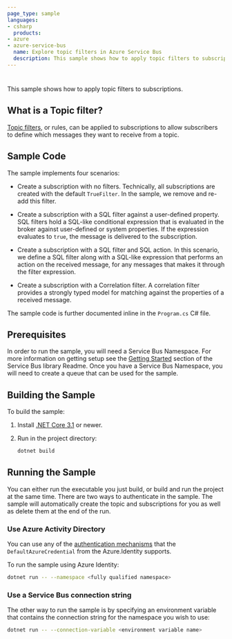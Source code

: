 ```yaml
---
page_type: sample
languages:
- csharp
  products:
- azure
- azure-service-bus
  name: Explore topic filters in Azure Service Bus
  description: This sample shows how to apply topic filters to subscriptions.
---
```


# 

This sample shows how to apply topic filters to subscriptions. 

## What is a Topic filter?

[Topic filters](https://docs.microsoft.com/en-us/azure/service-bus-messaging/topic-filters), or rules, can be applied to subscriptions to allow subscribers to define which messages they want to receive from a topic.

## Sample Code

The sample implements four scenarios:

* Create a subscription with no filters. Technically, all subscriptions are created with the default `TrueFilter`. In the sample, we remove and re-add this filter.

* Create a subscription with a SQL filter against a user-defined property. SQL filters hold a SQL-like conditional expression that is evaluated in the broker against user-defined or system properties. If the expression evaluates to `true`, the message is delivered to the subscription.

* Create a subscription with a SQL filter and SQL action. In this scenario, we define a SQL filter along with a SQL-like expression that performs an action on the received message, for any messages that makes it through the filter expression. 

* Create a subscription with a Correlation filter. A correlation filter provides a strongly typed model for matching against the properties of a received message.

The sample code is further documented inline in the `Program.cs` C# file.

## Prerequisites
In order to run the sample, you will need a Service Bus Namespace. For more information on getting setup see the [Getting Started](https://github.com/Azure/azure-sdk-for-net/tree/master/sdk/servicebus/Azure.Messaging.ServiceBus#getting-started) section of the Service Bus library Readme. Once you have a Service Bus Namespace, you will need to create a queue that can be used for the sample. 

## Building the Sample

To build the sample:

1. Install [.NET Core 3.1](https://dot.net) or newer.

2. Run in the project directory:

   ```bash
   dotnet build
   ```

## Running the Sample

You can either run the executable you just build, or build and run the project at the same time. There are two ways to authenticate in the sample.
The sample will automatically create the topic and subscriptions for you as well as delete them at the end of the run.

### Use Azure Activity Directory
You can use any of the [authentication mechanisms](https://docs.microsoft.com/dotnet/api/overview/azure/identity-readme?view=azure-dotnet) that the `DefaultAzureCredential` from the Azure.Identity supports.

To run the sample using Azure Identity:

```bash
dotnet run -- --namespace <fully qualified namespace>
```
### Use a Service Bus connection string
The other way to run the sample is by specifying an environment variable that contains the connection string for the namespace you wish to use:

```bash
dotnet run -- --connection-variable <environment variable name>
```


